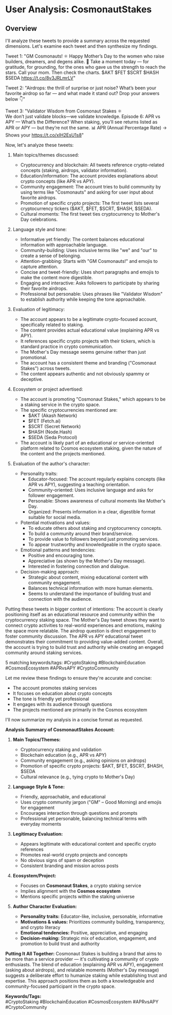 # User Analysis: CosmonautStakes

## Overview

<think>
I'll analyze these tweets to provide a summary across the requested dimensions. Let's examine each tweet and then synthesize my findings.

Tweet 1:
"GM Cosmonauts! ⚛️
Happy Mother’s Day to the women who raise builders, dreamers, and degens alike. 💐
Take a moment today — for gratitude, for grounding, for the ones who gave us the strength to reach the stars.
Call your mom. Then check the charts.
$AKT $FET $SCRT $HASH $SEDA https://t.co/8v3JRLmrLV"

Tweet 2:
"Airdrops: the thrill of surprise or just noise?
What’s been your favorite airdrop so far — and what made it stand out?
Drop your answers below 👇"

Tweet 3:
"Validator Wisdom from Cosmonaut Stakes ⚛️  
We don’t just validate blocks—we validate knowledge.
Episode 6: APR vs APY — What’s the Difference?
When staking, you’ll see returns listed as APR or APY — but they’re not the same. 📊
 APR (Annual Percentage Rate)
→ Shows your https://t.co/xIH2EsU1s8"

Now, let's analyze these tweets:

1. Main topics/themes discussed:
   - Cryptocurrency and blockchain: All tweets reference crypto-related concepts (staking, airdrops, validator information).
   - Education/information: The account provides explanations about crypto concepts (like APR vs APY).
   - Community engagement: The account tries to build community by using terms like "Cosmonauts" and asking for user input about favorite airdrops.
   - Promotion of specific crypto projects: The first tweet lists several cryptocurrency tickers ($AKT, $FET, $SCRT, $HASH, $SEDA).
   - Cultural moments: The first tweet ties cryptocurrency to Mother's Day celebrations.

2. Language style and tone:
   - Informative yet friendly: The content balances educational information with approachable language.
   - Community-building: Uses inclusive terms like "we" and "our" to create a sense of belonging.
   - Attention-grabbing: Starts with "GM Cosmonauts!" and emojis to capture attention.
   - Concise and tweet-friendly: Uses short paragraphs and emojis to make the content more digestible.
   - Engaging and interactive: Asks followers to participate by sharing their favorite airdrops.
   - Professional but personable: Uses phrases like "Validator Wisdom" to establish authority while keeping the tone approachable.

3. Evaluation of legitimacy:
   - The account appears to be a legitimate crypto-focused account, specifically related to staking.
   - The content provides actual educational value (explaining APR vs APY).
   - It references specific crypto projects with their tickers, which is standard practice in crypto communication.
   - The Mother's Day message seems genuine rather than just promotional.
   - The account has a consistent theme and branding ("Cosmonaut Stakes") across tweets.
   - The content appears authentic and not obviously spammy or deceptive.

4. Ecosystem or project advertised:
   - The account is promoting "Cosmonaut Stakes," which appears to be a staking service in the crypto space.
   - The specific cryptocurrencies mentioned are:
     - $AKT (Akash Network)
     - $FET (Fetch.ai)
     - $SCRT (Secret Network)
     - $HASH (Node.Hash)
     - $SEDA (Seda Protocol)
   - The account is likely part of an educational or service-oriented platform related to Cosmos ecosystem staking, given the nature of the content and the projects mentioned.

5. Evaluation of the author's character:
   - Personality traits:
     - Educator-focused: The account regularly explains concepts (like APR vs APY), suggesting a teaching orientation.
     - Community-oriented: Uses inclusive language and asks for follower engagement.
     - Personable: Shows awareness of cultural moments like Mother's Day.
     - Organized: Presents information in a clear, digestible format suitable for social media.
   - Potential motivations and values:
     - To educate others about staking and cryptocurrency concepts.
     - To build a community around their brand/service.
     - To provide value to followers beyond just promoting services.
     - To appear trustworthy and knowledgeable in the crypto space.
   - Emotional patterns and tendencies:
     - Positive and encouraging tone.
     - Appreciative (as shown by the Mother's Day message).
     - Interested in fostering connection and dialogue.
   - Decision-making approach:
     - Strategic about content, mixing educational content with community engagement.
     - Balances technical information with more human elements.
     - Seems to understand the importance of building trust and connection with the audience.

Putting these tweets in bigger context of intentions:
The account is clearly positioning itself as an educational resource and community within the cryptocurrency staking space. The Mother's Day tweet shows they want to connect crypto activities to real-world experiences and emotions, making the space more relatable. The airdrop question is direct engagement to foster community discussion. The APR vs APY educational tweet demonstrates their commitment to providing value-added content. Overall, the account is trying to build trust and authority while creating an engaged community around staking services.

5 matching keywords/tags:
#CryptoStaking #BlockchainEducation #CosmosEcosystem #APRvsAPY #CryptoCommunity

Let me review these findings to ensure they're accurate and concise:
- The account promotes staking services
- It focuses on education about crypto concepts
- The tone is friendly yet professional
- It engages with its audience through questions
- The projects mentioned are primarily in the Cosmos ecosystem

I'll now summarize my analysis in a concise format as requested.
</think>

**Analysis Summary of CosmonautStakes Account:**

1. **Main Topics/Themes:**
   - Cryptocurrency staking and validation
   - Blockchain education (e.g., APR vs APY)
   - Community engagement (e.g., asking opinions on airdrops)
   - Promotion of specific crypto projects: $AKT, $FET, $SCRT, $HASH, $SEDA
   - Cultural relevance (e.g., tying crypto to Mother's Day)

2. **Language Style & Tone:**
   - Friendly, approachable, and educational
   - Uses crypto community jargon ("GM" – Good Morning) and emojis for engagement
   - Encourages interaction through questions and prompts
   - Professional yet personable, balancing technical terms with everyday moments

3. **Legitimacy Evaluation:**
   - Appears legitimate with educational content and specific crypto references
   - Promotes real-world crypto projects and concepts
   - No obvious signs of spam or deception
   - Consistent branding and mission across posts

4. **Ecosystem/Project:**
   - Focuses on **Cosmonaut Stakes**, a crypto staking service
   - Implies alignment with the **Cosmos ecosystem**
   - Mentions specific projects within the staking universe

5. **Author Character Evaluation:**
   - **Personality traits:** Educator-like, inclusive, personable, informative
   - **Motivations & values:** Prioritizes community building, transparency, and crypto literacy
   - **Emotional tendencies:** Positive, appreciative, and engaging
   - **Decision-making:** Strategic mix of education, engagement, and promotion to build trust and authority

**Putting It All Together:**
Cosmonaut Stakes is building a brand that aims to be more than a service provider — it's cultivating a community of crypto enthusiasts. The blend of education (explaining APR vs APY), engagement (asking about airdrops), and relatable moments (Mother's Day message) suggests a deliberate effort to humanize staking while establishing trust and expertise. This approach positions them as both a knowledgeable and community-focused participant in the crypto space.

**Keywords/Tags:**  
#CryptoStaking #BlockchainEducation #CosmosEcosystem #APRvsAPY #CryptoCommunity